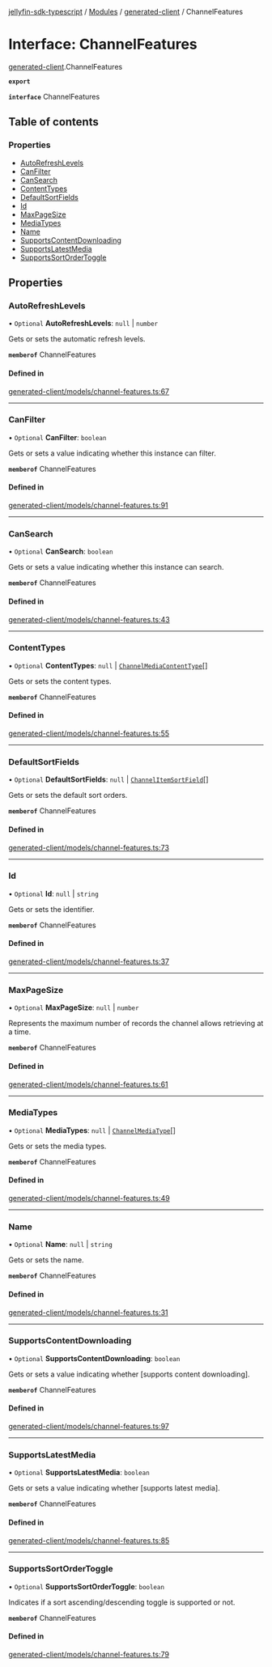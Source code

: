 [jellyfin-sdk-typescript](../README.md) / [Modules](../modules.md) / [generated-client](../modules/generated_client.md) / ChannelFeatures

# Interface: ChannelFeatures

[generated-client](../modules/generated_client.md).ChannelFeatures

**`export`**

**`interface`** ChannelFeatures

## Table of contents

### Properties

- [AutoRefreshLevels](generated_client.ChannelFeatures.md#autorefreshlevels)
- [CanFilter](generated_client.ChannelFeatures.md#canfilter)
- [CanSearch](generated_client.ChannelFeatures.md#cansearch)
- [ContentTypes](generated_client.ChannelFeatures.md#contenttypes)
- [DefaultSortFields](generated_client.ChannelFeatures.md#defaultsortfields)
- [Id](generated_client.ChannelFeatures.md#id)
- [MaxPageSize](generated_client.ChannelFeatures.md#maxpagesize)
- [MediaTypes](generated_client.ChannelFeatures.md#mediatypes)
- [Name](generated_client.ChannelFeatures.md#name)
- [SupportsContentDownloading](generated_client.ChannelFeatures.md#supportscontentdownloading)
- [SupportsLatestMedia](generated_client.ChannelFeatures.md#supportslatestmedia)
- [SupportsSortOrderToggle](generated_client.ChannelFeatures.md#supportssortordertoggle)

## Properties

### AutoRefreshLevels

• `Optional` **AutoRefreshLevels**: ``null`` \| `number`

Gets or sets the automatic refresh levels.

**`memberof`** ChannelFeatures

#### Defined in

[generated-client/models/channel-features.ts:67](https://github.com/thornbill/jellyfin-sdk-typescript/blob/46678c1/src/generated-client/models/channel-features.ts#L67)

___

### CanFilter

• `Optional` **CanFilter**: `boolean`

Gets or sets a value indicating whether this instance can filter.

**`memberof`** ChannelFeatures

#### Defined in

[generated-client/models/channel-features.ts:91](https://github.com/thornbill/jellyfin-sdk-typescript/blob/46678c1/src/generated-client/models/channel-features.ts#L91)

___

### CanSearch

• `Optional` **CanSearch**: `boolean`

Gets or sets a value indicating whether this instance can search.

**`memberof`** ChannelFeatures

#### Defined in

[generated-client/models/channel-features.ts:43](https://github.com/thornbill/jellyfin-sdk-typescript/blob/46678c1/src/generated-client/models/channel-features.ts#L43)

___

### ContentTypes

• `Optional` **ContentTypes**: ``null`` \| [`ChannelMediaContentType`](../enums/generated_client.ChannelMediaContentType.md)[]

Gets or sets the content types.

**`memberof`** ChannelFeatures

#### Defined in

[generated-client/models/channel-features.ts:55](https://github.com/thornbill/jellyfin-sdk-typescript/blob/46678c1/src/generated-client/models/channel-features.ts#L55)

___

### DefaultSortFields

• `Optional` **DefaultSortFields**: ``null`` \| [`ChannelItemSortField`](../enums/generated_client.ChannelItemSortField.md)[]

Gets or sets the default sort orders.

**`memberof`** ChannelFeatures

#### Defined in

[generated-client/models/channel-features.ts:73](https://github.com/thornbill/jellyfin-sdk-typescript/blob/46678c1/src/generated-client/models/channel-features.ts#L73)

___

### Id

• `Optional` **Id**: ``null`` \| `string`

Gets or sets the identifier.

**`memberof`** ChannelFeatures

#### Defined in

[generated-client/models/channel-features.ts:37](https://github.com/thornbill/jellyfin-sdk-typescript/blob/46678c1/src/generated-client/models/channel-features.ts#L37)

___

### MaxPageSize

• `Optional` **MaxPageSize**: ``null`` \| `number`

Represents the maximum number of records the channel allows retrieving at a time.

**`memberof`** ChannelFeatures

#### Defined in

[generated-client/models/channel-features.ts:61](https://github.com/thornbill/jellyfin-sdk-typescript/blob/46678c1/src/generated-client/models/channel-features.ts#L61)

___

### MediaTypes

• `Optional` **MediaTypes**: ``null`` \| [`ChannelMediaType`](../enums/generated_client.ChannelMediaType.md)[]

Gets or sets the media types.

**`memberof`** ChannelFeatures

#### Defined in

[generated-client/models/channel-features.ts:49](https://github.com/thornbill/jellyfin-sdk-typescript/blob/46678c1/src/generated-client/models/channel-features.ts#L49)

___

### Name

• `Optional` **Name**: ``null`` \| `string`

Gets or sets the name.

**`memberof`** ChannelFeatures

#### Defined in

[generated-client/models/channel-features.ts:31](https://github.com/thornbill/jellyfin-sdk-typescript/blob/46678c1/src/generated-client/models/channel-features.ts#L31)

___

### SupportsContentDownloading

• `Optional` **SupportsContentDownloading**: `boolean`

Gets or sets a value indicating whether [supports content downloading].

**`memberof`** ChannelFeatures

#### Defined in

[generated-client/models/channel-features.ts:97](https://github.com/thornbill/jellyfin-sdk-typescript/blob/46678c1/src/generated-client/models/channel-features.ts#L97)

___

### SupportsLatestMedia

• `Optional` **SupportsLatestMedia**: `boolean`

Gets or sets a value indicating whether [supports latest media].

**`memberof`** ChannelFeatures

#### Defined in

[generated-client/models/channel-features.ts:85](https://github.com/thornbill/jellyfin-sdk-typescript/blob/46678c1/src/generated-client/models/channel-features.ts#L85)

___

### SupportsSortOrderToggle

• `Optional` **SupportsSortOrderToggle**: `boolean`

Indicates if a sort ascending/descending toggle is supported or not.

**`memberof`** ChannelFeatures

#### Defined in

[generated-client/models/channel-features.ts:79](https://github.com/thornbill/jellyfin-sdk-typescript/blob/46678c1/src/generated-client/models/channel-features.ts#L79)

